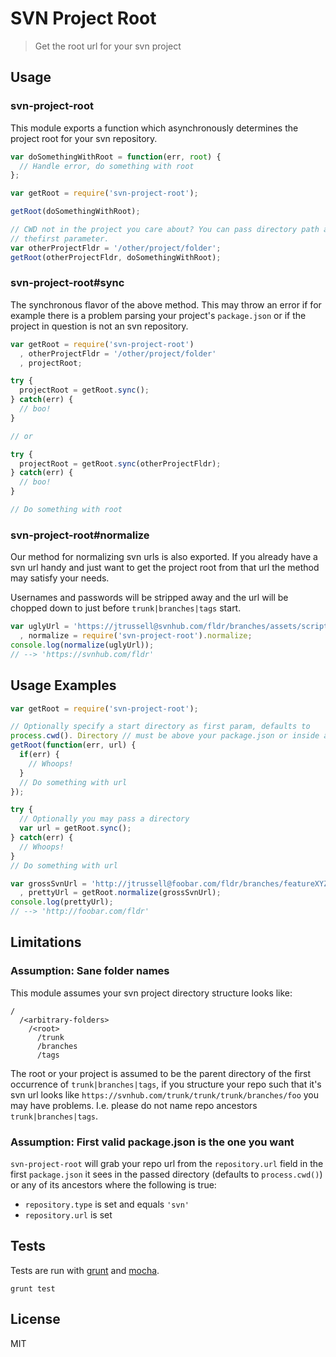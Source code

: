 # SVN Project Root

> Get the root url for your svn project

## Usage

### svn-project-root

This module exports a function which asynchronously determines the project root
for your svn repository. 

```javascript
var doSomethingWithRoot = function(err, root) {
  // Handle error, do something with root
};

var getRoot = require('svn-project-root');

getRoot(doSomethingWithRoot);

// CWD not in the project you care about? You can pass directory path as
// thefirst parameter.
var otherProjectFldr = '/other/project/folder';
getRoot(otherProjectFldr, doSomethingWithRoot);
```

### svn-project-root#sync

The synchronous flavor of the above method. This may throw an error if for
example there is a problem parsing your project's `package.json` or if the
project in question is not an svn repository.

```javascript
var getRoot = require('svn-project-root')
  , otherProjectFldr = '/other/project/folder'
  , projectRoot;

try {
  projectRoot = getRoot.sync();
} catch(err) {
  // boo!
}

// or

try {
  projectRoot = getRoot.sync(otherProjectFldr);
} catch(err) {
  // boo!
}

// Do something with root
```

### svn-project-root#normalize

Our method for normalizing svn urls is also exported. If you already have a svn
url handy and just want to get the project root from that url the method may
satisfy your needs.

Usernames and passwords will be stripped away and the url will be chopped down
to just before `trunk|branches|tags` start.

```javascript
var uglyUrl = 'https://jtrussell@svnhub.com/fldr/branches/assets/scripts'
  , normalize = require('svn-project-root').normalize;
console.log(normalize(uglyUrl));
// --> 'https://svnhub.com/fldr'
```

## Usage Examples

```javascript
var getRoot = require('svn-project-root');

// Optionally specify a start directory as first param, defaults to
process.cwd(). Directory // must be above your package.json or inside a svn repo
getRoot(function(err, url) {
  if(err) {
    // Whoops!
  }
  // Do something with url
});

try {
  // Optionally you may pass a directory
  var url = getRoot.sync();
} catch(err) {
  // Whoops!
}
// Do something with url

var grossSvnUrl = 'http://jtrussell@foobar.com/fldr/branches/featureXYZ'
  , prettyUrl = getRoot.normalize(grossSvnUrl);
console.log(prettyUrl);
// --> 'http://foobar.com/fldr'
```

## Limitations

### Assumption: Sane folder names

This module assumes your svn project directory structure looks like:

```
/
  /<arbitrary-folders>
    /<root>
      /trunk
      /branches
      /tags
```

The root or your project is assumed to be the parent directory of the first
occurrence of `trunk|branches|tags`, if you structure your repo such that it's
svn url looks like `https://svnhub.com/trunk/trunk/trunk/branches/foo` you may
have problems. I.e. please do not name repo ancestors `trunk|branches|tags`.

### Assumption: First valid package.json is the one you want

`svn-project-root` will grab your repo url from the `repository.url` field in
the first `package.json` it sees in the passed directory (defaults to
`process.cwd()`) or any of its ancestors where the following is true:

- `repository.type` is set and equals `'svn'`
- `repository.url` is set

## Tests

Tests are run with [grunt][1] and [mocha][2].

```shell
grunt test
```

## License

MIT

[1]: http://gruntjs.com/ "Grunt"
[2]: http://mochajs.org/ "Mocha"
